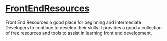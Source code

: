 # [FrontEndResources]()

Front End Resources a good place for beginning and Intermediate Developers to continue to develop their skills.It provides a good a collection of free resources and tools to assist in learning front end development.
